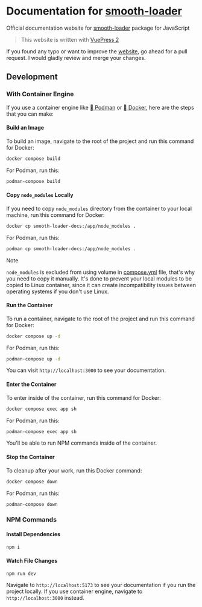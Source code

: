 # Documentation for [smooth-loader](https://github.com/smooth-loader/smooth-loader)

Official documentation website for [smooth-loader](https://github.com/smooth-loader/smooth-loader) package for JavaScript

> This website is written with [VuePress 2](https://v2.vuepress.vuejs.org/)

If you found any typo or want to improve the [website](https://smooth-loader.github.io), go ahead for a pull request. I would gladly review and merge your changes.

## Development
### With Container Engine
If you use a container engine like [🦦 Podman](https://podman.io/) or [🐳 Docker](https://app.docker.com/), here are the steps that you can make:

#### Build an Image
To build an image, navigate to the root of the project and run this command for Docker:
```bash
docker compose build
```
For Podman, run this:
```bash
podman-compose build
```

#### Copy `node_modules` Locally
If you need to copy `node_modules` directory from the container to your local machine, run this command for Docker:
```bash
docker cp smooth-loader-docs:/app/node_modules .
```
For Podman, run this:
```bash
podman cp smooth-loader-docs:/app/node_modules .
```

> [!NOTE]
> `node_modules` is excluded from using volume in [compose.yml](compose.yml) file, that's why you need to copy it manually. It's done to prevent your local modules to be copied to Linux container, since it can create incompatibility issues between operating systems if you don't use Linux.

#### Run the Container
To run a container, navigate to the root of the project and run this command for Docker:
```bash
docker compose up -d
```
For Podman, run this:
```bash
podman-compose up -d
```

You can visit `http://localhost:3000` to see your documentation.

#### Enter the Container
To enter inside of the container, run this command for Docker:
```bash
docker compose exec app sh
```
For Podman, run this:
```bash
podman-compose exec app sh
```

You'll be able to run NPM commands inside of the container.

#### Stop the Container
To cleanup after your work, run this Docker command:
```bash
docker compose down
```
For Podman, run this:
```bash
podman-compose down
```

### NPM Commands
#### Install Dependencies
```bash
npm i
```

#### Watch File Changes
```bash
npm run dev
```

Navigate to `http://localhost:5173` to see your documentation if you run the project locally. If you use container engine, navigate to `http://localhost:3000` instead.
